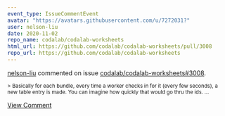 ```yaml
---
event_type: IssueCommentEvent
avatar: "https://avatars.githubusercontent.com/u/7272031?"
user: nelson-liu
date: 2020-11-02
repo_name: codalab/codalab-worksheets
html_url: https://github.com/codalab/codalab-worksheets/pull/3008
repo_url: https://github.com/codalab/codalab-worksheets
---
```


<a href='https://github.com/nelson-liu' target='_blank'>nelson-liu</a> commented on issue <a href='https://github.com/codalab/codalab-worksheets/pull/3008' target='_blank'>codalab/codalab-worksheets#3008</a>.

<small>> Basically for each bundle, every time a worker checks in for it (every few seconds), a new table entry is made. You can imagine how quickly that would go thru the ids....</small>

<a href='https://github.com/codalab/codalab-worksheets/pull/3008' target='_blank'>View Comment</a>